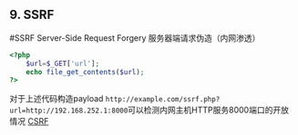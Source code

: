 ## 9. SSRF
#SSRF
Server-Side Request Forgery 服务器端请求伪造（内网渗透）
```php
<?php
	$url=$_GET['url'];
	echo file_get_contents($url);
?>
```
对于上述代码构造payload
`http://example.com/ssrf.php?url=http://192.168.252.1:8000`可以检测内网主机HTTP服务8000端口的开放情况
[CSRF](./CSRF)